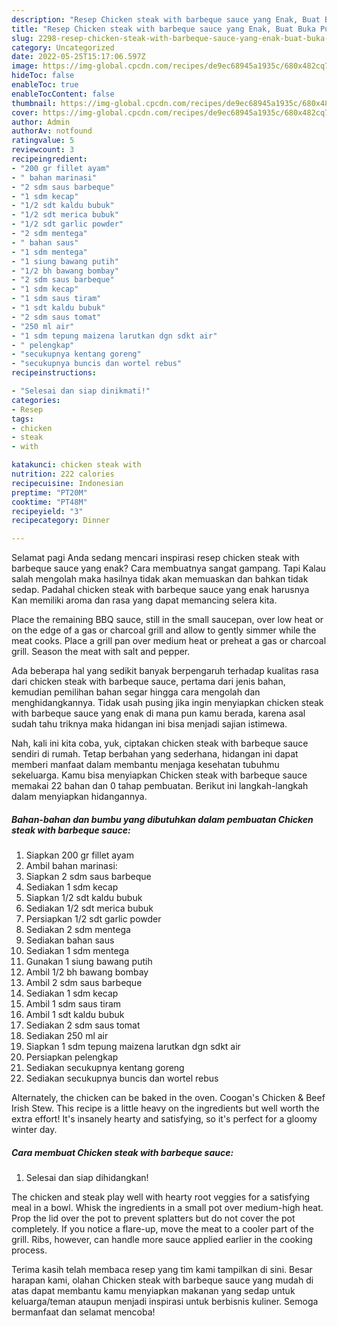 ```yaml
---
description: "Resep Chicken steak with barbeque sauce yang Enak, Buat Buka Puasa Lezat Sekali"
title: "Resep Chicken steak with barbeque sauce yang Enak, Buat Buka Puasa Lezat Sekali"
slug: 2298-resep-chicken-steak-with-barbeque-sauce-yang-enak-buat-buka-puasa-lezat-sekali
category: Uncategorized
date: 2022-05-25T15:17:06.597Z
image: https://img-global.cpcdn.com/recipes/de9ec68945a1935c/680x482cq70/chicken-steak-with-barbeque-sauce-foto-resep-utama.jpg
hideToc: false
enableToc: true
enableTocContent: false
thumbnail: https://img-global.cpcdn.com/recipes/de9ec68945a1935c/680x482cq70/chicken-steak-with-barbeque-sauce-foto-resep-utama.jpg
cover: https://img-global.cpcdn.com/recipes/de9ec68945a1935c/680x482cq70/chicken-steak-with-barbeque-sauce-foto-resep-utama.jpg
author: Admin
authorAv: notfound
ratingvalue: 5
reviewcount: 3
recipeingredient:
- "200 gr fillet ayam"
- " bahan marinasi"
- "2 sdm saus barbeque"
- "1 sdm kecap"
- "1/2 sdt kaldu bubuk"
- "1/2 sdt merica bubuk"
- "1/2 sdt garlic powder"
- "2 sdm mentega"
- " bahan saus"
- "1 sdm mentega"
- "1 siung bawang putih"
- "1/2 bh bawang bombay"
- "2 sdm saus barbeque"
- "1 sdm kecap"
- "1 sdm saus tiram"
- "1 sdt kaldu bubuk"
- "2 sdm saus tomat"
- "250 ml air"
- "1 sdm tepung maizena larutkan dgn sdkt air"
- " pelengkap"
- "secukupnya kentang goreng"
- "secukupnya buncis dan wortel rebus"
recipeinstructions:

- "Selesai dan siap dinikmati!"
categories:
- Resep
tags:
- chicken
- steak
- with

katakunci: chicken steak with 
nutrition: 222 calories
recipecuisine: Indonesian
preptime: "PT20M"
cooktime: "PT48M"
recipeyield: "3"
recipecategory: Dinner

---
```



Selamat pagi Anda sedang mencari inspirasi resep chicken steak with barbeque sauce yang enak? Cara membuatnya sangat gampang. Tapi Kalau salah mengolah maka hasilnya tidak akan memuaskan dan bahkan tidak sedap. Padahal chicken steak with barbeque sauce yang enak harusnya Kan memiliki aroma dan rasa yang dapat memancing selera kita.


Place the remaining BBQ sauce, still in the small saucepan, over low heat or on the edge of a gas or charcoal grill and allow to gently simmer while the meat cooks. Place a grill pan over medium heat or preheat a gas or charcoal grill. Season the meat with salt and pepper.

Ada beberapa hal yang sedikit banyak berpengaruh terhadap kualitas rasa dari chicken steak with barbeque sauce, pertama dari jenis bahan, kemudian pemilihan bahan segar hingga cara mengolah dan menghidangkannya. Tidak usah pusing jika ingin menyiapkan chicken steak with barbeque sauce yang enak di mana pun kamu berada, karena asal sudah tahu triknya maka hidangan ini bisa menjadi sajian istimewa.


Nah, kali ini kita coba, yuk, ciptakan chicken steak with barbeque sauce sendiri di rumah. Tetap berbahan yang sederhana, hidangan ini dapat memberi manfaat dalam membantu menjaga kesehatan tubuhmu sekeluarga. Kamu bisa menyiapkan Chicken steak with barbeque sauce memakai 22 bahan dan 0 tahap pembuatan. Berikut ini langkah-langkah dalam menyiapkan hidangannya.

<!--inarticleads1-->

##### Bahan-bahan dan bumbu yang dibutuhkan dalam pembuatan Chicken steak with barbeque sauce:

1. Siapkan 200 gr fillet ayam
1. Ambil  bahan marinasi:
1. Siapkan 2 sdm saus barbeque
1. Sediakan 1 sdm kecap
1. Siapkan 1/2 sdt kaldu bubuk
1. Sediakan 1/2 sdt merica bubuk
1. Persiapkan 1/2 sdt garlic powder
1. Sediakan 2 sdm mentega
1. Sediakan  bahan saus
1. Sediakan 1 sdm mentega
1. Gunakan 1 siung bawang putih
1. Ambil 1/2 bh bawang bombay
1. Ambil 2 sdm saus barbeque
1. Sediakan 1 sdm kecap
1. Ambil 1 sdm saus tiram
1. Ambil 1 sdt kaldu bubuk
1. Sediakan 2 sdm saus tomat
1. Sediakan 250 ml air
1. Siapkan 1 sdm tepung maizena larutkan dgn sdkt air
1. Persiapkan  pelengkap
1. Sediakan secukupnya kentang goreng
1. Sediakan secukupnya buncis dan wortel rebus


Alternately, the chicken can be baked in the oven. Coogan&#39;s Chicken &amp; Beef Irish Stew. This recipe is a little heavy on the ingredients but well worth the extra effort! It&#39;s insanely hearty and satisfying, so it&#39;s perfect for a gloomy winter day. 

<!--inarticleads2-->

##### Cara membuat Chicken steak with barbeque sauce:


1. Selesai dan siap dihidangkan!

The chicken and steak play well with hearty root veggies for a satisfying meal in a bowl. Whisk the ingredients in a small pot over medium-high heat. Prop the lid over the pot to prevent splatters but do not cover the pot completely. If you notice a flare-up, move the meat to a cooler part of the grill. Ribs, however, can handle more sauce applied earlier in the cooking process. 

Terima kasih telah membaca resep yang tim kami tampilkan di sini. Besar harapan kami, olahan Chicken steak with barbeque sauce yang mudah di atas dapat membantu kamu menyiapkan makanan yang sedap untuk keluarga/teman ataupun menjadi inspirasi untuk berbisnis kuliner. Semoga bermanfaat dan selamat mencoba!
